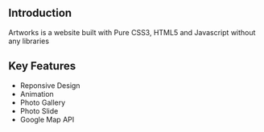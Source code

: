 ## Introduction
Artworks is a website built with Pure CSS3, HTML5 and Javascript without any libraries

## Key Features
- Reponsive Design
- Animation
- Photo Gallery
- Photo Slide
- Google Map API

